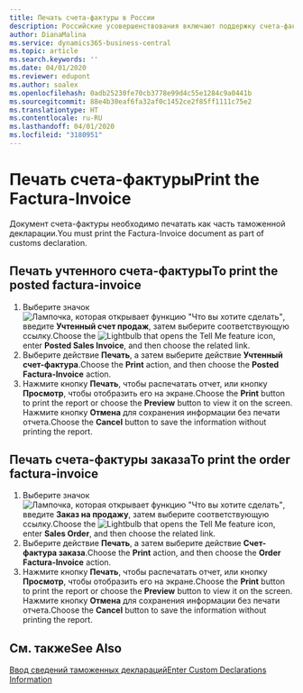 ```yaml
---
title: Печать счета-фактуры в России
description: Российские усовершенствования включают поддержку счета-фактуры.
author: DianaMalina
ms.service: dynamics365-business-central
ms.topic: article
ms.search.keywords: ''
ms.date: 04/01/2020
ms.reviewer: edupont
ms.author: soalex
ms.openlocfilehash: 0adb25230fe70cb3778e99d4c55e1284c9a0441b
ms.sourcegitcommit: 88e4b30eaf6fa32af0c1452ce2f85ff1111c75e2
ms.translationtype: HT
ms.contentlocale: ru-RU
ms.lasthandoff: 04/01/2020
ms.locfileid: "3180951"
---
```

# <a name="print-the-factura-invoice"></a><span data-ttu-id="9a550-103">Печать счета-фактуры</span><span class="sxs-lookup"><span data-stu-id="9a550-103">Print the Factura-Invoice</span></span>

<span data-ttu-id="9a550-104">Документ счета-фактуры необходимо печатать как часть таможенной декларации.</span><span class="sxs-lookup"><span data-stu-id="9a550-104">You must print the Factura-Invoice document as part of customs declaration.</span></span>

## <a name="to-print-the-posted-factura-invoice"></a><span data-ttu-id="9a550-105">Печать учтенного счета-фактуры</span><span class="sxs-lookup"><span data-stu-id="9a550-105">To print the posted factura-invoice</span></span>

1. <span data-ttu-id="9a550-106">Выберите значок ![Лампочка, которая открывает функцию "Что вы хотите сделать"](../../media/ui-search/search_small.png "Что вы хотите сделать"), введите **Учтенный счет продаж**, затем выберите соответствующую ссылку.</span><span class="sxs-lookup"><span data-stu-id="9a550-106">Choose the ![Lightbulb that opens the Tell Me feature](../../media/ui-search/search_small.png "Tell me what you want to do") icon, enter **Posted Sales Invoice**, and then choose the related link.</span></span>
2. <span data-ttu-id="9a550-107">Выберите действие **Печать**, а затем выберите действие **Учтенный счет-фактура**.</span><span class="sxs-lookup"><span data-stu-id="9a550-107">Choose the **Print** action, and then choose the **Posted Factura-Invoice** action.</span></span>
3. <span data-ttu-id="9a550-108">Нажмите кнопку **Печать**, чтобы распечатать отчет, или кнопку **Просмотр**, чтобы отобразить его на экране.</span><span class="sxs-lookup"><span data-stu-id="9a550-108">Choose the **Print** button to print the report or choose the **Preview** button to view it on the screen.</span></span> <span data-ttu-id="9a550-109">Нажмите кнопку **Отмена** для сохранения информации без печати отчета.</span><span class="sxs-lookup"><span data-stu-id="9a550-109">Choose the **Cancel** button to save the information without printing the report.</span></span>

## <a name="to-print-the-order-factura-invoice"></a><span data-ttu-id="9a550-110">Печать счета-фактуры заказа</span><span class="sxs-lookup"><span data-stu-id="9a550-110">To print the order factura-invoice</span></span>

1. <span data-ttu-id="9a550-111">Выберите значок ![Лампочка, которая открывает функцию "Что вы хотите сделать"](../../media/ui-search/search_small.png "Что вы хотите сделать"), введите **Заказ на продажу**, затем выберите соответствующую ссылку.</span><span class="sxs-lookup"><span data-stu-id="9a550-111">Choose the ![Lightbulb that opens the Tell Me feature](../../media/ui-search/search_small.png "Tell me what you want to do") icon, enter **Sales Order**, and then choose the related link.</span></span>
2. <span data-ttu-id="9a550-112">Выберите действие **Печать**, а затем выберите действие **Счет-фактура заказа**.</span><span class="sxs-lookup"><span data-stu-id="9a550-112">Choose the **Print** action, and then choose the **Order Factura-Invoice** action.</span></span>
3. <span data-ttu-id="9a550-113">Нажмите кнопку **Печать**, чтобы распечатать отчет, или кнопку **Просмотр**, чтобы отобразить его на экране.</span><span class="sxs-lookup"><span data-stu-id="9a550-113">Choose the **Print** button to print the report or choose the **Preview** button to view it on the screen.</span></span> <span data-ttu-id="9a550-114">Нажмите кнопку **Отмена** для сохранения информации без печати отчета.</span><span class="sxs-lookup"><span data-stu-id="9a550-114">Choose the **Cancel** button to save the information without printing the report.</span></span>

## <a name="see-also"></a><span data-ttu-id="9a550-115">См. также</span><span class="sxs-lookup"><span data-stu-id="9a550-115">See Also</span></span>

[<span data-ttu-id="9a550-116">Ввод сведений таможенных деклараций</span><span class="sxs-lookup"><span data-stu-id="9a550-116">Enter Custom Declarations Information</span></span>](How-to-Enter-Custom-Declarations-Information.md)  
